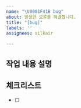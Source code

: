 ```yaml
---
name: "\U0001F41B bug"
about: 발생한 오류를 해결합니다.
title: "[bug]"
labels: ''
assignees: silkair

---
```


## 작업 내용 설명

<!-- 해당 브랜치에서 작업할 내용을 간단하게 작성해주세요 -->

## 체크리스트

<!-- "중요한 순서" 대로 작업 리스트를 작성해주세요 -->

- [ ]
